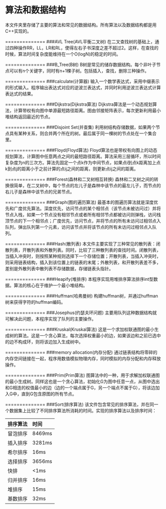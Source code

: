 # 算法和数据结构
本文件夹里存储了主要的算法和常见的数据结构。所有算法以及数据结构都是用C++实现的。

==============
###AVL Tree(AVL平衡二叉树)
在二叉查找树的基础上，通过四种操作RR，LL，LR和RL，使得左右子书深度之差不超过2。这样，在查找的时候，算法时间复杂度能维持在一个O(logN)的稳定的时间。

==============
###B_Tree(B树)
B树是常见的储存数据结构。每个非叶子节点可以有n个关键字，同时有n+1棵子树。包括插入，查找，删除三种操作。

==============
###calculate(计算器)
输入一个数学表达式，采用中缀表示的形式输入。程序输出表达式对应的逆波兰表达式，并同时利用逆波兰表达式计算表达式的结果。

==============
###Dijkstra(Dijkstra算法)
Dijkstra算法是一个动态规划算法，计算带权有向图中单源最短路径距离。图由邻接矩阵表示，每次更新利用最小堆结构返回最近的节点。

==============
###Disjoint Set(并查集)
利用树结构存储数据，如果两个节点具有某种关系，则合并两个所在的树。最后属于同一棵树的节点处在一个集合里。

==============
###Floyd(Floyd算法)
Floyd算法也是带权有向图上的动态规划算法，计算图中任意两点之间的最短路径距离。算法采用三层循环，所以时间复杂度为n的三次方。算法先固定一个点k作为中间节点，如果点i到点k距离加上点k到点j的距离小于之前计算的点ij之间的距离，则更新点ij之间的距离。

==============
###Forest(森林和二叉树相互转换)
森林和二叉树之间的转换很简单，在二叉树中，每个节点的左儿子是森林中该节点的最左儿子，而节点的右儿子是森林中该节点的兄弟节点。

==============
###Graph(图的遍历算法)
最基本的图遍历算法就是深度优先和广度优先算法。深度优先，访问节点的某个相邻点（该节点未被访问过）并将节点入栈，如果一个节点没有相邻节点或者所有相邻节点都被访问则弹栈，访问栈顶节点的下一个相邻点；广度优先，访问节点，并将节点的所有未访问过相邻点入队列，弹出队列第一个元素，访问该节点并将该节点的所有未访问过相邻点入队列。

==============
###Hash(散列表)
本文件主要实现了三种常见的散列表：闭散列表，开散列表和外散列表。同时，比较了三种散列表的查找时间。闭散列表，当插入冲突时，则按照某种规则选择下一个存储位置；开散列表，当插入冲突时，则采用链表结构，插入到该位置上的链表的末尾；外散列表，和开散列表差不多，差别是外散列表中散列表不存储数据，存储链表头指针。

==============
###Heapify(堆排序)
本程序实现用堆排序算法排序int型数据。算法的核心在于维护一个最小堆结构。

==============
###Huffman(哈弗曼树)
构建huffman树，并通过huffman树来获得字符的huffman编码。

==============
###Josephus(约瑟夫环问题)
主要用队列这种数据结构就可解决此问题，本程序实现了队列的主要操作。

==============
###Kruskal(Kruskal算法)
这是一个求加权联通图的最小生成树的算法。这是一个贪心算法，每次选择权重最小的边，如果该边和之前已选中的边不构成环，则将该边加入生成树中。

==============
###memory allocation(内存分配)
通过链表结构将零碎的内存空间链接在一起，程序用数值模拟物理内存，同时模拟的内存分配和内存释放操作。

==============
###Prim(Prim算法)
图算法中的一种，用于求解加权联通图的最小生成树。同样这也是一个贪心算法，初始化G为图中任意一点，从图中选出和G相连的权值最小的边（边的一个端点属于G，另一个端点不属于G），将该边加入G中，直到G包含原图的所有节点。

==============
###Sort(排序算法)
该文件包含常见的排序算法，并在同一个数据集上比较了不同排序算法所消耗的时间。实现的排序算法以及排序时间：

|排序算法 |时间|
|:---|:---|
|冒泡排序 |8469ms|
|插入排序 |3281ms|
|希尔排序 |16ms|
|选择排序 |3656ms|
|快排     |<1ms|
|归并排序 |16ms|
|堆排序   |15ms|
|基数排序 |32ms|

